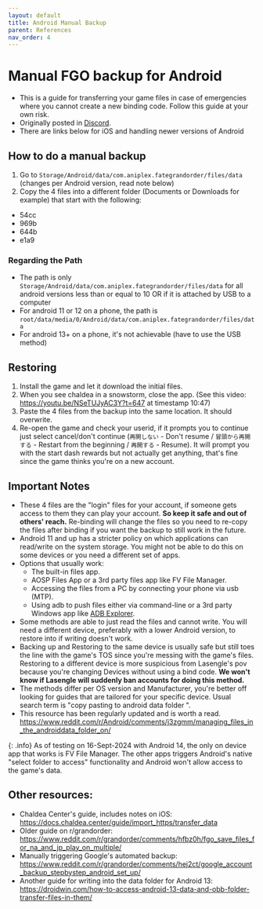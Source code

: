 ```yaml
---
layout: default
title: Android Manual Backup
parent: References
nav_order: 4
---
```


# Manual FGO backup for Android
- This is a guide for transferring your game files in case of emergencies where you cannot create a new binding code. Follow this guide at your own risk.
- Originally posted in [Discord](https://discord.com/channels/274980577545945090/274981376543948812/1024678458351169669).
- There are links below for iOS and handling newer versions of Android

## How to do a manual backup
1. Go to `Storage/Android/data/com.aniplex.fategrandorder/files/data` (changes per Android version, read note below)
2. Copy the 4 files into a different folder (Documents or Downloads for example) that start with the following:
  - 54cc
  - 969b
  - 644b
  - e1a9

### Regarding the Path
- The path is only `Storage/Android/data/com.aniplex.fategrandorder/files/data` for all android versions less than or equal to 10 OR if it is attached by USB to a computer
- For android 11 or 12 on a phone, the path is `root/data/media/0/Android/data/com.aniplex.fategrandorder/files/data`
- For android 13+ on a phone, it's not achievable (have to use the USB method)

## Restoring
1. Install the game and let it download the initial files.
2. When you see chaldea in a snowstorm, close the app. (See this video: <https://youtu.be/NSeTUJyAC3Y?t=647> at timestamp 10:47)
3. Paste the 4 files from the backup into the same location. It should overwrite.
4. Re-open the game and check your userid, if it prompts you to continue just select cancel/don't continue (`再開しない` - Don't resume / `冒頭から再開する` - Restart from the beginning / `再開する` - Resume). It will prompt you with the start dash rewards but not actually get anything, that's fine since the game thinks you're on a new account.

## Important Notes
- These 4 files are the "login" files for your account, if someone gets access to them they can play your account. __So keep it safe and out of others' reach.__ Re-binding will change the files so you need to re-copy the files after binding if you want the backup to still work in the future.
- Android 11 and up has a stricter policy on which applications can read/write on the system storage. You might not be able to do this on some devices or you need a different set of apps.
- Options that usually work:
    - The built-in files app.
    - AOSP Files App or a 3rd party files app like FV File Manager.
    - Accessing the files from a PC by connecting your phone via usb (MTP).
    - Using adb to push files either via command-line or a 3rd party Windows app like [ADB Explorer](https://github.com/Alex4SSB/ADB-Explorer).
- Some methods are able to just read the files and cannot write. You will need a different device, preferably with a lower Android version, to restore into if writing doesn't work.
- Backing up and Restoring to the same device is usually safe but still toes the line with the game's TOS since you're messing with the game's files. Restoring to a different device is more suspicious from Lasengle's pov because you're changing Devices without using a bind code. __We won't know if Lasengle will suddenly ban accounts for doing this method.__
- The methods differ per OS version and Manufacturer, you're better off looking for guides that are tailored for your specific device. Usual search term is "copy pasting to android data folder <manufacturer>".
- This resource has been regularly updated and is worth a read. <https://www.reddit.com/r/Android/comments/j3zgmm/managing_files_in_the_androiddata_folder_on/>

{: .info}
As of testing on 16-Sept-2024 with Android 14, the only on device app that works is FV File Manager. The other apps triggers Android's native "select folder to access" functionality and Android won't allow access to the game's data.  


## Other resources:
- Chaldea Center's guide, includes notes on iOS: <https://docs.chaldea.center/guide/import_https/transfer_data>
- Older guide on r/grandorder: <https://www.reddit.com/r/grandorder/comments/hfbz0h/fgo_save_files_for_na_and_jp_play_on_multiple/>
- Manually triggering Google's automated backup: <https://www.reddit.com/r/grandorder/comments/hej2ct/google_account_backup_stepbystep_android_set_up/>
- Another guide for writing into the data folder for Android 13: <https://droidwin.com/how-to-access-android-13-data-and-obb-folder-transfer-files-in-them/>
